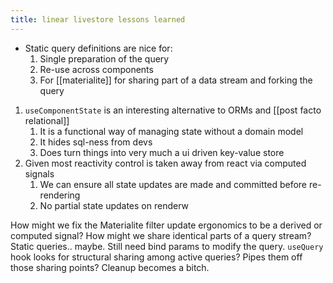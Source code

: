 ```yaml
---
title: linear livestore lessons learned
---
```

- Static query definitions are nice for:
	1. Single preparation of the query
	2. Re-use across components
	3. For [[materialite]] for sharing part of a data stream and forking the query
1. `useComponentState` is an interesting alternative to ORMs and [[post facto relational]]
	1. It is a functional way of managing state without a domain model
	2. It hides sql-ness from devs
	3. Does turn things into very much a ui driven key-value store
2. Given most reactivity control is taken away from react via computed signals
	1. We can ensure all state updates are made and committed before re-rendering
	2. No partial state updates on renderw

How might we fix the Materialite filter update ergonomics to be a derived or computed signal?
How might we share identical parts of a query stream?
	Static queries.. maybe. Still need bind params to modify the query.
	`useQuery` hook looks for structural sharing among active queries? Pipes them off those sharing points? Cleanup becomes a bitch.